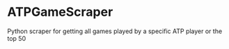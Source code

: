 # ATPGameScraper
Python scraper for getting all games played by a specific ATP player or the top 50
